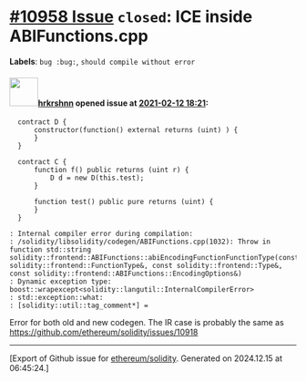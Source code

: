 # [\#10958 Issue](https://github.com/ethereum/solidity/issues/10958) `closed`: ICE inside ABIFunctions.cpp
**Labels**: `bug :bug:`, `should compile without error`


#### <img src="https://avatars.githubusercontent.com/u/13174375?u=52d702cb6bec53b561afa293cf9cd53ef7a63924&v=4" width="50">[hrkrshnn](https://github.com/hrkrshnn) opened issue at [2021-02-12 18:21](https://github.com/ethereum/solidity/issues/10958):

```
  contract D {
	  constructor(function() external returns (uint) ) {
	  }
  }

  contract C {
	  function f() public returns (uint r) {
		  D d = new D(this.test);
	  }

	  function test() public pure returns (uint) {
	  }
  }
```


```
: Internal compiler error during compilation:
: /solidity/libsolidity/codegen/ABIFunctions.cpp(1032): Throw in function std::string solidity::frontend::ABIFunctions::abiEncodingFunctionFunctionType(const solidity::frontend::FunctionType&, const solidity::frontend::Type&, const solidity::frontend::ABIFunctions::EncodingOptions&)
: Dynamic exception type: boost::wrapexcept<solidity::langutil::InternalCompilerError>
: std::exception::what: 
: [solidity::util::tag_comment*] = 
```

Error for both old and new codegen. The IR case is probably the same as https://github.com/ethereum/solidity/issues/10918




-------------------------------------------------------------------------------



[Export of Github issue for [ethereum/solidity](https://github.com/ethereum/solidity). Generated on 2024.12.15 at 06:45:24.]
